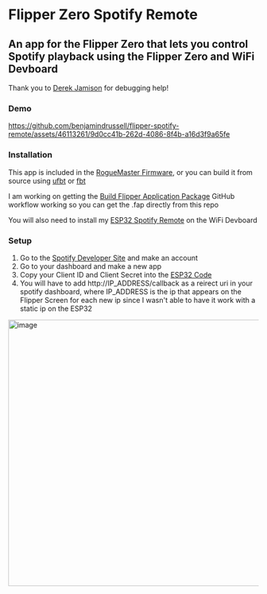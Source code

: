 # Flipper Zero Spotify Remote

## An app for the Flipper Zero that lets you control Spotify playback using the Flipper Zero and WiFi Devboard
Thank you to [Derek Jamison](https://github.com/jamisonderek) for debugging help!

### Demo
https://github.com/benjamindrussell/flipper-spotify-remote/assets/46113261/9d0cc41b-262d-4086-8f4b-a16d3f9a65fe

### Installation
This app is included in the [RogueMaster Firmware](https://github.com/RogueMaster/flipperzero-firmware-wPlugins), or you can build it from source using [ufbt](https://github.com/flipperdevices/flipperzero-ufbt) or [fbt](https://github.com/flipperdevices/flipperzero-firmware/blob/dev/documentation/fbt.md)

I am working on getting the [Build Flipper Application Package](https://github.com/marketplace/actions/build-flipper-application-package-fap) GitHub workflow working so you can get the .fap directly from this repo

You will also need to install my [ESP32 Spotify Remote](https://github.com/benjamindrussell/esp32-spotify-remote) on the WiFi Devboard

### Setup 
1. Go to the [Spotify Developer Site](https://developer.spotify.com/) and make an account
2. Go to your dashboard and make a new app
3. Copy your Client ID and Client Secret into the [ESP32 Code](https://github.com/benjamindrussell/esp32-spotify-remote)
4. You will have to add http://IP_ADDRESS/callback as a reirect uri in your spotify dashboard, where IP_ADDRESS is the ip that appears on the Flipper Screen for each new ip since I wasn't able to have it work with a static ip on the ESP32
<img width="536" alt="image" src="https://github.com/benjamindrussell/flipper-spotify-remote/assets/46113261/7116d5d3-048f-4c29-b4f5-e02061d8fe7a">


